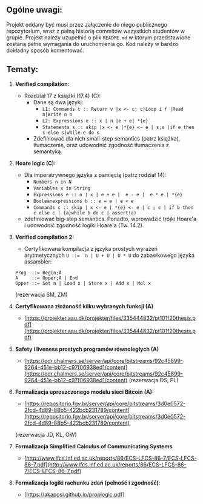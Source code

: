 ## Ogólne uwagi:
Projekt oddany być musi przez załączenie do niego publicznego repozytorium, wraz z pełną historią commitów wszystkich studentów w grupie. Projekt należy uzupełnić o plik `README.md` w którym przedstawione zostaną pełne wymagania do uruchomienia go. Kod należy w bardzo dokładny sposób komentować.

## Tematy:
1. **Verified compilation:**
   - Rozdział 17 z książki (17.4) (C):
     - Dane są dwa języki:
       - `L1: Commands c :: Return v |x <- c; c|Loop i f |Read n|Write n n`
       - `L2: Expressions e :: x | n |e + e| *{e}`
       - `Statements s :: skip |x <- e |*{e} <- e | s;s |if e then s else s|while e do s`
     - Zdefiniować dla nich small-step semantics (patrz książka), tłumaczenie, oraz udowodnić zgodność tłumaczenia z semantyką.

2. **Hoare logic (C):**
   - Dla imperatrywnego języka z pamięcią (patrz rodział 14):
     - `Numbers n in N`
     - `Variables x in String`
     - `Expressions e :: n | x | e + e |  e - e |  e * e | *{e}`
     - `Booleanexpressions b :: e = e | e < e`
     - `Commands c :: skip | x <- e | *{e} <- e | c ; c | if b then c else c | {a}while b do c | assert(a)`
   - zdefiniować big-step semantics. Ponadto, wprowadzić trójki Hoare'a i udowodnić zgodność logiki Hoare'a (Tw. 14.2).

3. **Verified compilation 2:**
   - Certyfikowana kompilacja z języka prostych wyrażeń arytmetycznych 
    `U ::=  n | U + U | U * U`
    do zabawkowego języka assambler:
    ```
    Prog  ::= Begin;A
    A     ::= Opper;A | End
    Opper ::= Set n | Load x | Store x | Add x | Mul x

    ```
    (rezerwacja SM, ZM)

4. **Certyfikowana złożoność kilku wybranych funkcji (A)**
   - [https://projekter.aau.dk/projekter/files/335444832/pt101f20thesis.pdf](https://projekter.aau.dk/projekter/files/335444832/pt101f20thesis.pdf)

5. **Safety i liveness prostych programów równoległych (A)**
   - [https://odr.chalmers.se/server/api/core/bitstreams/92c45899-9264-451e-bb12-c97f06938ed1/content](https://odr.chalmers.se/server/api/core/bitstreams/92c45899-9264-451e-bb12-c97f06938ed1/content)
   (rezerwacja DS, PL)

6. **Formalizacja uproszczonego modelu sieci Bitcoin (A):**
   - [https://repositorio.fgv.br/server/api/core/bitstreams/3d0e0572-2fcd-4d89-88b5-422bcb231789/content](https://repositorio.fgv.br/server/api/core/bitstreams/3d0e0572-2fcd-4d89-88b5-422bcb231789/content)

   (rezerwacja JD, KL, OW)

7. **Formalizacja Simplified Calculus of Communicating Systems**
   - [http://www.lfcs.inf.ed.ac.uk/reports/86/ECS-LFCS-86-7/ECS-LFCS-86-7.pdf](http://www.lfcs.inf.ed.ac.uk/reports/86/ECS-LFCS-86-7/ECS-LFCS-86-7.pdf)

8. **Formalizacja logiki rachunku zdań (pełność i zgodność)**:
    - [https://akaposi.github.io/proplogic.pdf]






